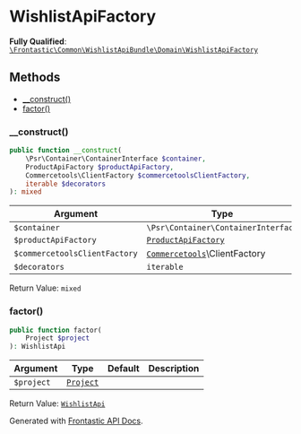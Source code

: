 #  WishlistApiFactory

**Fully Qualified**: [`\Frontastic\Common\WishlistApiBundle\Domain\WishlistApiFactory`](../../../../src/php/WishlistApiBundle/Domain/WishlistApiFactory.php)

## Methods

* [__construct()](#__construct)
* [factor()](#factor)

### __construct()

```php
public function __construct(
    \Psr\Container\ContainerInterface $container,
    ProductApiFactory $productApiFactory,
    Commercetools\ClientFactory $commercetoolsClientFactory,
    iterable $decorators
): mixed
```

Argument|Type|Default|Description
--------|----|-------|-----------
`$container`|`\Psr\Container\ContainerInterface`||
`$productApiFactory`|[`ProductApiFactory`](../../ProductApiBundle/Domain/ProductApiFactory.md)||
`$commercetoolsClientFactory`|[`Commercetools`](../../ProductApiBundle/Domain/ProductApi/Commercetools.md)\ClientFactory||
`$decorators`|`iterable`||

Return Value: `mixed`

### factor()

```php
public function factor(
    Project $project
): WishlistApi
```

Argument|Type|Default|Description
--------|----|-------|-----------
`$project`|[`Project`](../../ReplicatorBundle/Domain/Project.md)||

Return Value: [`WishlistApi`](WishlistApi.md)

Generated with [Frontastic API Docs](https://github.com/FrontasticGmbH/apidocs).
